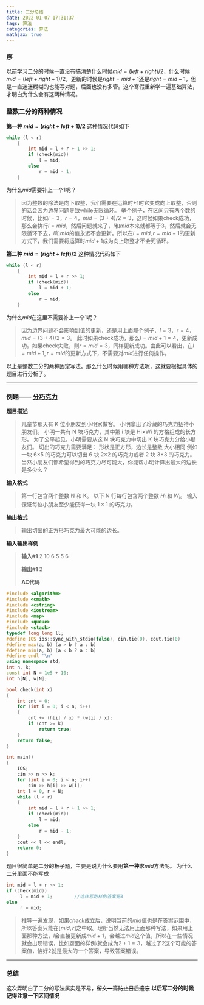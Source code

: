 ```yaml
---
title: 二分总结
date: 2022-01-07 17:31:37
tags: 算法
categories: 算法
mathjax: true
---
```


### 序

以前学习二分的时候一直没有搞清楚什么时候$mid = (left + right) / 2$，什么时候$mid = (left + right + 1) / 2$，更新的时候是$right = mid + 1$还是$right = mid - 1$，但是一直迷迷糊糊的也能写对题，后面也没有多管。这个寒假重新学一遍基础算法，才明白为什么会有这两种情况。

### 整数二分的两种情况

**第一种 $mid=(right+left+1)/2$**
这种情况代码如下

```cpp
while (l < r)
    {
        int mid = l + r + 1 >> 1;
        if (check(mid))
            l = mid;
        else
            r = mid - 1;
    }
```
为什么$mid$需要补上一个$1$呢？

> 因为整数的除法是向下取整，我们需要在运算时+1时它变成向上取整，否则的话会因为边界问题导致while无限循环。
> 举个例子，在区间只有两个数的时候，比如$l=3，r=4，mid=(3+4)/2=3$，这时候如果check成功，那么会执行$l=mid$，然后问题就来了，$l$和$mid$本来就都等于3，然后就会无限循环下去，$l$和$mid$的值永远不会更新。所以在$l=mid,r=mid-1$的更新方式下，我们需要将运算时$mid+1$成为向上取整才不会死循环。

**第二种 $mid=(right+left)/2$**
这种情况代码如下

```cpp
while (l < r)
    {
        int mid = l + r >> 1;
        if (check(mid))
            l = mid + 1;
        else
            r = mid;
    }
```
为什么$mid$在这里不需要补上一个$1$呢？

> 因为边界问题不会影响到值的更新，还是用上面那个例子，$l=3，r=4，mid=(3+4)/2=3$。
> 此时如果check成功，那么$l=mid+1=4$，更新成功。如果check失败，则$r= mid=3$，同样更新成功。由此可以看出，在$l=mid+1,r=mid$的更新方式下，不需要对$mid$进行任何操作。

以上是整数二分的两种固定写法。那么什么时候用哪种方法呢，这就要根据具体的题目进行分析了。
***

### 例题—— [分巧克力](https://www.acwing.com/problem/content/1229/)

**题目描述**

> 儿童节那天有 K 位小朋友到小明家做客。
> 小明拿出了珍藏的巧克力招待小朋友们。
> 小明一共有 N 块巧克力，其中第 i 块是 Hi×Wi 的方格组成的长方形。
> 为了公平起见，小明需要从这 N 块巧克力中切出 K 块巧克力分给小朋友们。
> 切出的巧克力需要满足：
> 形状是正方形，边长是整数
> 大小相同
> 例如一块 6×5 的巧克力可以切出 6 块 2×2 的巧克力或者 2 块 3×3 的巧克力。
> 当然小朋友们都希望得到的巧克力尽可能大，你能帮小明计算出最大的边长是多少么？

**输入格式**

> 第一行包含两个整数 N 和 K。
> 以下 N 行每行包含两个整数 $H_i$ 和 $W_i$。
> 输入保证每位小朋友至少能获得一块 $1×1$ 的巧克力。

**输出格式**

> 输出切出的正方形巧克力最大可能的边长。

**输入输出样例**

> **输入#1**
> 2 10
> 6 5
> 5 6
>
>
> **输出#1**
> 2
>
> **AC代码**

```cpp
#include <algorithm>
#include <cmath>
#include <cstring>
#include <iostream>
#include <map>
#include <queue>
#include <stack>
typedef long long ll;
#define IOS ios::sync_with_stdio(false), cin.tie(0), cout.tie(0)
#define max(a, b) (a > b ? a : b)
#define min(a, b) (a < b ? a : b)
#define endl '\n'
using namespace std;
int n, k;
const int N = 1e5 + 10;
int h[N], w[N];

bool check(int x)
{
    int cnt = 0;
    for (int i = 0; i < n; i++)
    {
        cnt += (h[i] / x) * (w[i] / x);
        if (cnt >= k)
            return true;
    }
    return false;
}

int main()
{
    IOS;
    cin >> n >> k;
    for (int i = 0; i < n; i++)
        cin >> h[i] >> w[i];
    int l = 0, r = N;
    while (l < r)
    {
        int mid = l + r + 1 >> 1;
        if (check(mid))
            l = mid;
        else
            r = mid - 1;
    }
    cout << l << endl;
    return 0;
}
```
题目很简单是二分的板子题，主要是说为什么要用**第一种**求$mid$方法呢。
为什么二分里面不能写成
```cpp
int mid = l + r >> 1;
if (check(mid))
     l = mid + 1;        //这样写跑样例答案是3
else
     r = mid;
```

> 推导一遍发现，如果$check$成立后，说明当前的$mid$值也是在答案范围中，所以答案只能在$[mid,
> r]$之中取。理所当然无法用上面那种写法，如果用上面那种方法，$l$会直接更新成$mid+1$，会越过$mid$这个值，所以在一些情况就会出现错误，比如题面的样例$l$就会成为$2+1=3$，越过了$2$这个可能的答案值，恰好$2$就是最大的一个答案，导致答案错误。

***
### 总结
这次弄明白了二分的写法属实是不易，~~留文一篇防止日后遗忘~~ 
**以后写二分的时候记得注意一下区间情况**